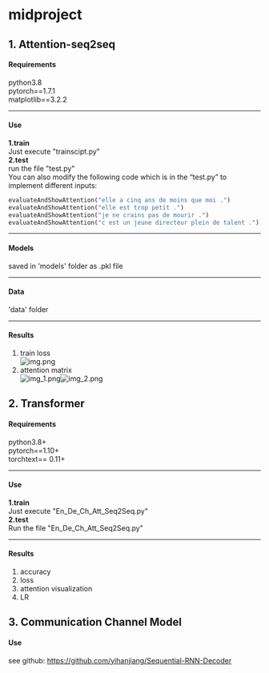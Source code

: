 # midproject

## 1. Attention-seq2seq

#### Requirements
python3.8<br>
pytorch==1.7.1 <br>
matplotlib==3.2.2
***
#### Use
**1.train**<br/>
Just execute "trainscipt.py"<br>
**2.test**<br>
run the file "test.py"<br>
You can also modify the following code which is in the “test.py” to implement different inputs:<br>
```python
evaluateAndShowAttention("elle a cinq ans de moins que moi .")
evaluateAndShowAttention("elle est trop petit .")
evaluateAndShowAttention("je ne crains pas de mourir .")
evaluateAndShowAttention("c est un jeune directeur plein de talent .")
```
***
#### Models
saved in 'models' folder as .pkl file
***
#### Data
'data' folder
***
#### Results
1. train loss <br>
![img.png](results/img.png)
2. attention matrix <br>
![img_1.png](results/img_1.png)![img_2.png](results/img_2.png)


## 2. Transformer
#### Requirements
python3.8+<br>
pytorch==1.10+ <br>
torchtext== 0.11+ <br>
***
#### Use
**1.train**<br/>
Just execute "En_De_Ch_Att_Seq2Seq.py"<br>
**2.test**<br>
Run the file "En_De_Ch_Att_Seq2Seq.py"<br>
***
#### Results
1. accuracy
2. loss
3. attention visualization
4. LR 

## 3. Communication Channel Model
#### Use
see github: https://github.com/yihanjiang/Sequential-RNN-Decoder
